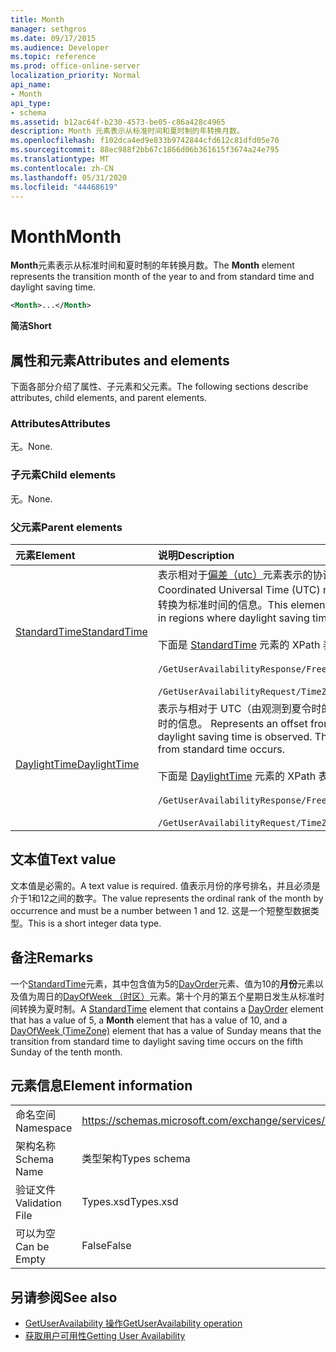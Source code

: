 ```yaml
---
title: Month
manager: sethgros
ms.date: 09/17/2015
ms.audience: Developer
ms.topic: reference
ms.prod: office-online-server
localization_priority: Normal
api_name:
- Month
api_type:
- schema
ms.assetid: b12ac64f-b230-4573-be05-c86a428c4965
description: Month 元素表示从标准时间和夏时制的年转换月数。
ms.openlocfilehash: f102dca4ed9e833b9742844cfd612c81dfd05e70
ms.sourcegitcommit: 88ec988f2bb67c1866d06b361615f3674a24e795
ms.translationtype: MT
ms.contentlocale: zh-CN
ms.lasthandoff: 05/31/2020
ms.locfileid: "44468619"
---
```

# <a name="month"></a><span data-ttu-id="05a6c-103">Month</span><span class="sxs-lookup"><span data-stu-id="05a6c-103">Month</span></span>

<span data-ttu-id="05a6c-104">**Month**元素表示从标准时间和夏时制的年转换月数。</span><span class="sxs-lookup"><span data-stu-id="05a6c-104">The **Month** element represents the transition month of the year to and from standard time and daylight saving time.</span></span> 
  
```xml
<Month>...</Month>
```

 <span data-ttu-id="05a6c-105">**简洁**</span><span class="sxs-lookup"><span data-stu-id="05a6c-105">**Short**</span></span>
## <a name="attributes-and-elements"></a><span data-ttu-id="05a6c-106">属性和元素</span><span class="sxs-lookup"><span data-stu-id="05a6c-106">Attributes and elements</span></span>

<span data-ttu-id="05a6c-107">下面各部分介绍了属性、子元素和父元素。</span><span class="sxs-lookup"><span data-stu-id="05a6c-107">The following sections describe attributes, child elements, and parent elements.</span></span>
  
### <a name="attributes"></a><span data-ttu-id="05a6c-108">Attributes</span><span class="sxs-lookup"><span data-stu-id="05a6c-108">Attributes</span></span>

<span data-ttu-id="05a6c-109">无。</span><span class="sxs-lookup"><span data-stu-id="05a6c-109">None.</span></span>
  
### <a name="child-elements"></a><span data-ttu-id="05a6c-110">子元素</span><span class="sxs-lookup"><span data-stu-id="05a6c-110">Child elements</span></span>

<span data-ttu-id="05a6c-111">无。</span><span class="sxs-lookup"><span data-stu-id="05a6c-111">None.</span></span>
  
### <a name="parent-elements"></a><span data-ttu-id="05a6c-112">父元素</span><span class="sxs-lookup"><span data-stu-id="05a6c-112">Parent elements</span></span>

|<span data-ttu-id="05a6c-113">**元素**</span><span class="sxs-lookup"><span data-stu-id="05a6c-113">**Element**</span></span>|<span data-ttu-id="05a6c-114">**说明**</span><span class="sxs-lookup"><span data-stu-id="05a6c-114">**Description**</span></span>|
|:-----|:-----|
|[<span data-ttu-id="05a6c-115">StandardTime</span><span class="sxs-lookup"><span data-stu-id="05a6c-115">StandardTime</span></span>](standardtime.md) <br/> | <span data-ttu-id="05a6c-116">表示相对于[偏差（utc）](bias-utc.md)元素表示的协调世界时（utc）的时间的偏移量。</span><span class="sxs-lookup"><span data-stu-id="05a6c-116">Represents an offset from the time relative to Coordinated Universal Time (UTC) represented by the [Bias (UTC)](bias-utc.md) element.</span></span> <span data-ttu-id="05a6c-117">此元素还包含有关从观测到夏令时的区域中的夏令时转换为标准时间的信息。</span><span class="sxs-lookup"><span data-stu-id="05a6c-117">This element also contains information about the transition to standard time from daylight saving time in regions where daylight saving time is observed.</span></span> <br/> <br/>  <span data-ttu-id="05a6c-118">下面是 [StandardTime](standardtime.md) 元素的 XPath 表达式：</span><span class="sxs-lookup"><span data-stu-id="05a6c-118">The following are the XPath expressions to the [StandardTime](standardtime.md) element:</span></span> <br/> <br/>  `/GetUserAvailabilityResponse/FreeBusyResponseArray/FreeBusyResponse/FreeBusyView/WorkingHours/TimeZone/StandardTime` <br/><br/>  `/GetUserAvailabilityRequest/TimeZone/StandardTime` <br/> |
|[<span data-ttu-id="05a6c-119">DaylightTime</span><span class="sxs-lookup"><span data-stu-id="05a6c-119">DaylightTime</span></span>](daylighttime.md) <br/> | <span data-ttu-id="05a6c-p102">表示与相对于 UTC（由观测到夏令时的区域的 [偏置 (UTC)](bias-utc.md) 元素表示）的时间的时差。此元素还包含有关何时从标准时间转换到夏令时的信息。  </span><span class="sxs-lookup"><span data-stu-id="05a6c-p102">Represents an offset from the time relative to UTC represented by the [Bias (UTC)](bias-utc.md) element in regions where daylight saving time is observed. This element also contains information about when the transition to daylight saving time from standard time occurs.  </span></span><br/><br/>  <span data-ttu-id="05a6c-122">下面是 [DaylightTime](daylighttime.md) 元素的 XPath 表达式：</span><span class="sxs-lookup"><span data-stu-id="05a6c-122">The following are the XPath expressions to the [DaylightTime](daylighttime.md) element:</span></span>  <br/> <br/> `/GetUserAvailabilityResponse/FreeBusyResponseArray/FreeBusyResponse/FreeBusyView/WorkingHours/TimeZone/DaylightTime` <br/><br/>  `/GetUserAvailabilityRequest/TimeZone/DaylightTime` <br/> |
   
## <a name="text-value"></a><span data-ttu-id="05a6c-123">文本值</span><span class="sxs-lookup"><span data-stu-id="05a6c-123">Text value</span></span>

<span data-ttu-id="05a6c-124">文本值是必需的。</span><span class="sxs-lookup"><span data-stu-id="05a6c-124">A text value is required.</span></span> <span data-ttu-id="05a6c-125">值表示月份的序号排名，并且必须是介于1和12之间的数字。</span><span class="sxs-lookup"><span data-stu-id="05a6c-125">The value represents the ordinal rank of the month by occurrence and must be a number between 1 and 12.</span></span> <span data-ttu-id="05a6c-126">这是一个短整型数据类型。</span><span class="sxs-lookup"><span data-stu-id="05a6c-126">This is a short integer data type.</span></span>
  
## <a name="remarks"></a><span data-ttu-id="05a6c-127">备注</span><span class="sxs-lookup"><span data-stu-id="05a6c-127">Remarks</span></span>

<span data-ttu-id="05a6c-128">一个[StandardTime](standardtime.md)元素，其中包含值为5的[DayOrder](dayorder.md)元素、值为10的**月份**元素以及值为周日的[DayOfWeek （时区）](dayofweek-timezone.md)元素。第十个月的第五个星期日发生从标准时间转换为夏时制。</span><span class="sxs-lookup"><span data-stu-id="05a6c-128">A [StandardTime](standardtime.md) element that contains a [DayOrder](dayorder.md) element that has a value of 5, a **Month** element that has a value of 10, and a [DayOfWeek (TimeZone)](dayofweek-timezone.md) element that has a value of Sunday means that the transition from standard time to daylight saving time occurs on the fifth Sunday of the tenth month.</span></span> 
  
## <a name="element-information"></a><span data-ttu-id="05a6c-129">元素信息</span><span class="sxs-lookup"><span data-stu-id="05a6c-129">Element information</span></span>

|||
|:-----|:-----|
|<span data-ttu-id="05a6c-130">命名空间</span><span class="sxs-lookup"><span data-stu-id="05a6c-130">Namespace</span></span>  <br/> |https://schemas.microsoft.com/exchange/services/2006/types  <br/> |
|<span data-ttu-id="05a6c-131">架构名称</span><span class="sxs-lookup"><span data-stu-id="05a6c-131">Schema Name</span></span>  <br/> |<span data-ttu-id="05a6c-132">类型架构</span><span class="sxs-lookup"><span data-stu-id="05a6c-132">Types schema</span></span>  <br/> |
|<span data-ttu-id="05a6c-133">验证文件</span><span class="sxs-lookup"><span data-stu-id="05a6c-133">Validation File</span></span>  <br/> |<span data-ttu-id="05a6c-134">Types.xsd</span><span class="sxs-lookup"><span data-stu-id="05a6c-134">Types.xsd</span></span>  <br/> |
|<span data-ttu-id="05a6c-135">可以为空</span><span class="sxs-lookup"><span data-stu-id="05a6c-135">Can be Empty</span></span>  <br/> |<span data-ttu-id="05a6c-136">False</span><span class="sxs-lookup"><span data-stu-id="05a6c-136">False</span></span>  <br/> |
   
## <a name="see-also"></a><span data-ttu-id="05a6c-137">另请参阅</span><span class="sxs-lookup"><span data-stu-id="05a6c-137">See also</span></span>

- [<span data-ttu-id="05a6c-138">GetUserAvailability 操作</span><span class="sxs-lookup"><span data-stu-id="05a6c-138">GetUserAvailability operation</span></span>](getuseravailability-operation.md)
- [<span data-ttu-id="05a6c-139">获取用户可用性</span><span class="sxs-lookup"><span data-stu-id="05a6c-139">Getting User Availability</span></span>](https://msdn.microsoft.com/library/d4133fcb-9b0f-4e6b-aadf-a389da83516a%28Office.15%29.aspx)

